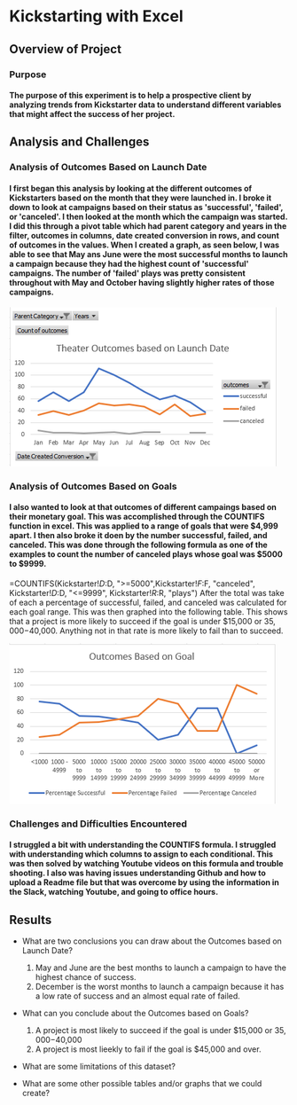 # Kickstarting with Excel

## Overview of Project

### Purpose
#### The purpose of this experiment is to help a prospective client by analyzing trends from Kickstarter data to understand different variables that might affect the success of her project.

## Analysis and Challenges

### Analysis of Outcomes Based on Launch Date
#### I first began this analysis by looking at the different outcomes of Kickstarters based on the month that they were launched in. I broke it down to look at campaigns based on their status as 'successful', 'failed', or 'canceled'. I then looked at the month which the campaign was started. I did this through a pivot table which had parent category and years in the filter, outcomes in columns, date created conversion in rows, and count of outcomes in the values. When I created a graph, as seen below, I was able to see that May ans June were the most successful months to launch a campaign because they had the highest count of 'successful' campaigns. The number of 'failed' plays was pretty consistent throughout with May and October having slightly higher rates of those campaigns.

![Theater Outcomes based on Laucnh Dates](https://github.com/allisonorourke-ufGfGy/Kickstarter-analysis/blob/main/Theater_Outcomes_vs_Launch.png)

### Analysis of Outcomes Based on Goals
####  I also wanted to look at that outcomes of different campaings based on their monetary goal. This was accomplished through the COUNTIFS function in excel. This was applied to a range of goals that were $4,999 apart. I then also broke it doen by the number successful, failed, and canceled. This was done through the following formula as one of the examples to count the number of canceled plays whose goal was $5000 to $9999.
=COUNTIFS(Kickstarter!$D:$D, ">=5000",Kickstarter!$F:$F, "canceled", Kickstarter!$D:$D, "<=9999", Kickstarter!$R:$R, "plays")
After the total was take of each a percentage of successful, failed, and canceled was calculated for each goal range. This was then graphed into the following table. This shows that a project is more likely to succeed if the goal is under $15,000 or $35,000-$40,000. Anything not in that rate is more likely to fail than to succeed.

![Outcomes Based on Goal](https://github.com/allisonorourke-ufGfGy/Kickstarter-analysis/blob/main/Outcomes_vs_Goals.png)

### Challenges and Difficulties Encountered
#### I struggled a bit with understanding the COUNTIFS formula. I struggled with understanding which columns to assign to each conditional. This was then solved by watching Youtube videos on this formula and trouble shooting. I also was having issues understanding Github and how to upload a Readme file but that was overcome by using the information in the Slack, watching Youtube, and going to office hours.

## Results

- What are two conclusions you can draw about the Outcomes based on Launch Date?
    1. May and June are the best months to launch a campaign to have the highest chance of success.
    2. December is the worst months to launch a campaign because it has a low rate of success and an almost equal rate of failed.

- What can you conclude about the Outcomes based on Goals?
    1. A project is most likely to succeed if the goal is under $15,000 or $35,000-$40,000
    2. A project is most lieekly to fail if the goal is $45,000 and over.
    
- What are some limitations of this dataset?

- What are some other possible tables and/or graphs that we could create?
